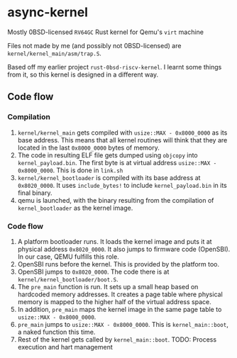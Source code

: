 # async-kernel

Mostly 0BSD-licensed `RV64GC` Rust kernel for Qemu's `virt` machine

Files not made by me (and possibly not 0BSD-licensed) are `kernel/kernel_main/asm/trap.S`.

Based off my earlier project `rust-0bsd-riscv-kernel`. I learnt some things from it, so this kernel is designed in a different way.

## Code flow

### Compilation

1. `kernel/kernel_main` gets compiled with `usize::MAX - 0x8000_0000` as its base address. This means that all
kernel routines will think that they are located in the last `0x8000_0000` bytes of memory.
2. The code in resulting ELF file gets dumped using `objcopy` into `kernel_payload.bin`. The first byte is at virtual address `usize::MAX - 0x8000_0000`. This is done in `link.sh`
3. `kernel/kernel_bootloader` is compiled with its base address at `0x8020_0000`. It uses `include_bytes!` to include `kernel_payload.bin` in its final binary.
4. qemu is launched, with the binary resulting from the compilation of `kernel_bootloader` as the kernel image.

### Code flow

1. A platform bootloader runs. It loads the kernel image and puts it at physical address `0x8020_0000`. It also jumps to firmware code (OpenSBI). In our case, QEMU fulfills this role.
2. OpenSBI runs before the kernel. This is provided by the platform too.
3. OpenSBI jumps to `0x8020_0000`. The code there is at `kernel/kernel_bootloader/boot.S`.
4. The `pre_main` function is run. It sets up a small heap based on hardcoded memory addresses. It creates a page table where physical memory is mapped to the higher half of the virtual address space.
5. In addition, `pre_main` maps the kernel image in the same page table to `usize::MAX - 0x8000_0000`.
6. `pre_main` jumps to `usize::MAX - 0x8000_0000`. This is `kernel_main::boot`, a naked function this time.
7. Rest of the kernel gets called by `kernel_main::boot`. TODO: Process execution and hart management
